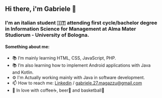 ## Hi there, i'm Gabriele 👋

### I'm an italian student 🇮🇹 attending first cycle/bachelor degree in Information Science for Management at Alma Mater Studiorum - University of Bologna.

#### Something about me:
* 📚 I’m mainly learning HTML, CSS, JavaScript, PHP. 
* 📚 I’m also learning how to implement Android applications with Java and Kotlin. 
* ⚙️ I'm Actually working mainly with Java in software development.
* 📫 How to reach me: [Linkedin](https://www.linkedin.com/in/gabriele-magazzù) / gabriele.27.magazzu@gmail.com
* 🥰 In love with coffee☕, beer🍺 and basketball🏀
